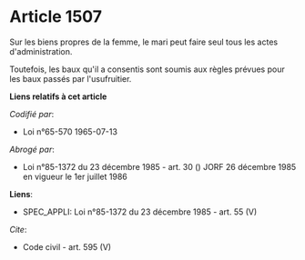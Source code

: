 # Article 1507

Sur les biens propres de la femme, le mari peut faire seul tous les actes d'administration.

Toutefois, les baux qu'il a consentis sont soumis aux règles prévues pour les baux passés par l'usufruitier.

**Liens relatifs à cet article**

_Codifié par_:

  - Loi n°65-570 1965-07-13

_Abrogé par_:

  - Loi n°85-1372 du 23 décembre 1985 - art. 30 () JORF 26 décembre 1985 en vigueur le 1er juillet 1986

**Liens**:

  - SPEC_APPLI: Loi n°85-1372 du 23 décembre 1985 - art. 55 (V)

_Cite_:

  - Code civil - art. 595 (V)
